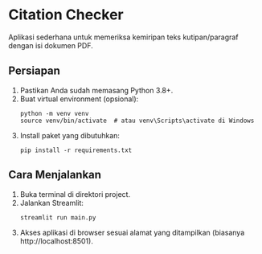 # Citation Checker

Aplikasi sederhana untuk memeriksa kemiripan teks kutipan/paragraf dengan isi dokumen PDF. 

## Persiapan
1. Pastikan Anda sudah memasang Python 3.8+.
2. Buat virtual environment (opsional):
   ```
   python -m venv venv
   source venv/bin/activate  # atau venv\Scripts\activate di Windows
   ```
3. Install paket yang dibutuhkan:
   ```
   pip install -r requirements.txt
   ```

## Cara Menjalankan
1. Buka terminal di direktori project.
2. Jalankan Streamlit:
   ```
   streamlit run main.py
   ```
3. Akses aplikasi di browser sesuai alamat yang ditampilkan (biasanya http://localhost:8501).
